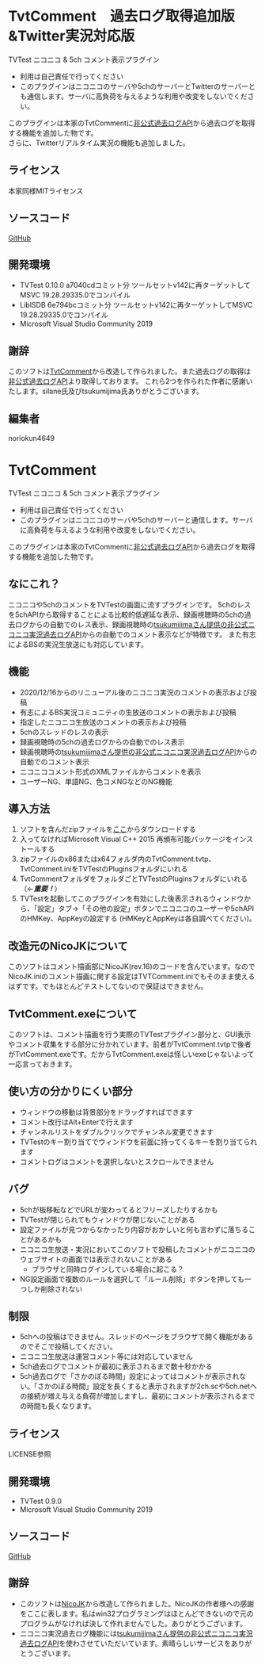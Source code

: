 # TvtComment　過去ログ取得追加版&Twitter実況対応版

TVTest ニコニコ & 5ch コメント表示プラグイン

- 利用は自己責任で行ってください
- このプラグインはニコニコのサーバや5chのサーバーとTwitterのサーバーとも通信します。サーバに高負荷を与えるような利用や改変をしないでください。

このプラグインは本家のTvtCommentに[非公式過去ログAPI](https://jikkyo.tsukumijima.net)から過去ログを取得する機能を追加した物です。  
さらに、Twitterリアルタイム実況の機能も追加しました。


## ライセンス
本家同様MITライセンス

## ソースコード
[GitHub](https://github.com/noriokun4649/TVTComment)

## 開発環境
- TVTest 0.10.0 a7040cdコミット分 ツールセットv142に再ターゲットしてMSVC 19.28.29335.0でコンパイル
- LiblSDB 6e794bcコミット分 ツールセットv142に再ターゲットしてMSVC 19.28.29335.0でコンパイル
- Microsoft Visual Studio Community 2019

## 謝辞
このソフトは[TvtComment](https://github.com/silane/TVTComment)から改造して作られました。また過去ログの取得は[非公式過去ログAPI](https://jikkyo.tsukumijima.net)より取得しております。
これら2つを作られた作者に感謝いたします。silane氏及びtsukumijima氏ありがとうございます。


## 編集者
noriokun4649

# TvtComment

TVTest ニコニコ & 5ch コメント表示プラグイン

- 利用は自己責任で行ってください
- このプラグインはニコニコのサーバや5chのサーバーと通信します。サーバに高負荷を与えるような利用や改変をしないでください。

このプラグインは本家のTvtCommentに[非公式過去ログAPI](https://jikkyo.tsukumijima.net)から過去ログを取得する機能を追加した物です。

## なにこれ？
ニコニコや5chのコメントをTVTestの画面に流すプラグインです。
5chのレスを5chAPIから取得することによる比較的低遅延な表示、録画視聴時の5chの過去ログからの自動でのレス表示、録画視聴時の[tsukumijimaさん提供の非公式ニコニコ実況過去ログAPI](https://jikkyo.tsukumijima.net/)からの自動でのコメント表示などが特徴です。
また有志によるBSの実況生放送にも対応しています。


## 機能
- 2020/12/16からのリニューアル後のニコニコ実況のコメントの表示および投稿
- 有志によるBS実況コミュニティの生放送のコメントの表示および投稿
- 指定したニコニコ生放送のコメントの表示および投稿
- 5chのスレッドのレスの表示
- 録画視聴時の5chの過去ログからの自動でのレス表示
- 録画視聴時の[tsukumijimaさん提供の非公式ニコニコ実況過去ログAPI](https://jikkyo.tsukumijima.net/)からの自動でのコメント表示
- ニコニココメント形式のXMLファイルからコメントを表示
- ユーザーNG、単語NG、色コメNGなどのNG機能


## 導入方法
1. ソフトを含んだzipファイルを[ここ](https://github.com/silane/TVTComment/releases)からダウンロードする
2. 入ってなければMicrosoft Visual C++ 2015 再頒布可能パッケージをインストールする
3. zipファイルのx86またはx64フォルダ内のTvtComment.tvtp、TvtComment.iniをTVTestのPluginsフォルダにいれる
4. TvtCommentフォルダをフォルダごとTVTestのPluginsフォルダにいれる（←***重要！***）
5. TVTestを起動してこのプラグインを有効にした後表示されるウィンドウから、「設定」タブ->「その他の設定」ボタンでニコニコのユーザーや5chAPIのHMKey、AppKeyの設定する (HMKeyとAppKeyは各自調べてください)。


## 改造元のNicoJKについて
このソフトはコメント描画部にNicoJK(rev.16)のコードを含んでいます。なのでNicoJK.iniのコメント描画に関する設定はTVTComment.iniでもそのまま使えるはずです。でもほとんどテストしてないので保証はできません。


## TvtComment.exeについて
このソフトは、コメント描画を行う実際のTVTestプラグイン部分と、GUI表示やコメント収集をする部分に分かれています。前者がTvtComment.tvtpで後者がTvtComment.exeです。だからTvtComment.exeは怪しいexeじゃないよって一応言っておきます。


## 使い方の分かりにくい部分
- ウィンドウの移動は背景部分をドラッグすればできます
- コメント改行はAlt+Enterで行えます
- チャンネルリストをダブルクリックでチャンネル変更できます
- TVTestのキー割り当てでウィンドウを前面に持ってくるキーを割り当てられます
- コメントログはコメントを選択しないとスクロールできません


## バグ
- 5chが板移転などでURLが変わってるとフリーズしたりするかも
- TVTestが閉じられてもウィンドウが閉じないことがある
- 設定ファイルが見つからなかったり内容がおかしいと何も言わずに落ちることがあるかも
- ニコニコ生放送・実況においてこのソフトで投稿したコメントがニコニコのウェブサイトの画面では表示されないことがある
    - ブラウザと同時ログインしている場合に起こる？
- NG設定画面で複数のルールを選択して「ルール削除」ボタンを押しても一つしか削除されない


## 制限
- 5chへの投稿はできません。スレッドのページをブラウザで開く機能があるのでそこで投稿してください。
- ニコニコ生放送は運営コメント等には対応していません
- 5ch過去ログでコメントが最初に表示されるまで数十秒かかる
- 5ch過去ログで「さかのぼる時間」設定によってはコメントが表示されない。「さかのぼる時間」設定を長くすると表示されますが2ch.scや5ch.netへの接続が増え与える負荷が増加しますし、最初にコメントが表示されるまでの時間も長くなります。


## ライセンス
LICENSE参照


## 開発環境
- TVTest 0.9.0
- Microsoft Visual Studio Community 2019


## ソースコード
[GitHub](https://github.com/silane/TVTComment)


## 謝辞
- このソフトは[NicoJK](https://github.com/rutice/NicoJK)から改造して作られました。NicoJKの作者様への感謝をここに表します。私はwin32プログラミングはほとんどできないので元のプログラムがなければ決して作れませんでした。ありがとうございます。
- ニコニコ実況過去ログ機能には[tsukumijimaさん提供の非公式ニコニコ実況過去ログAPI](https://jikkyo.tsukumijima.net/)を使わさせていただいています。素晴らしいサービスをありがとうございます。
